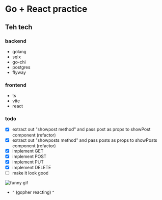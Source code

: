 # Go + React practice
## Teh tech
### backend
 - golang
 - sqlx
 - go-chi 
 - postgres 
 - flyway 


### frontend 
 - ts 
 - vite 
 - react 



 ### todo
- [x] extract out "showpost method" and pass post as props to showPost component (refactor)
- [x] extract out "showposts method" and pass posts as props to showPosts component (refactor)
- [x] implement GET 
- [x] implement POST
- [x] implement PUT
- [x] implement DELETE
- [ ] make it look good 

![funny gif](https://jollycontrarian.com/images/a/ab/Dramatic_Look_Gopher.gif) 
- ^ (gopher reacting) ^
